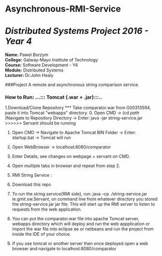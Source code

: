 # Asynchronous-RMI-Service

# *Distributed Systems Project 2016 - Year 4*

**Name:** Pawel Borzym </br>
**College:** Galway-Mayo Institute of Technology </br>
**Course:** Software Development - Y4 </br>
**Module:** Distributed Systems </br>
**Lecturer:** Dr.John Healy </br>

###Project
A remote and asynchronous string comparison service.


### How to Run: ...::: Tomcat (.war + .jar):::..
1.Download/Clone Repository
***  Take comparator.war from G00313594, paste it into Tomcat "webapps" directory.
0. Open CMD -> (cd *path* )Navigate to Repository Directory -> Enter: java -jar string-service.jar  >>>>>> Servant should be running
1. Open CMD -> Navigate to Apache Tomcat BIN Folder -> Enter: startup.bat -> Tomcat will run
2. Open WebBrowser -> localhost:8080/comparator
3. Enter Details, see changes on webpage + servant on CMD.
4. Open multiple tabs in browser and repeat from step 2.




2. RMI String Service : 

1. Download this repo
2. To run the string service(RMI side), run: java –cp ./string-service.jar ie.gmit.sw.Servant, on command line from whatever directory you stored the string-service.jar jar file. This will start up the RMI server to listen to requests from the web application.
3. You can put the comparator.war file into apache Tomcat server, webapps directory which will deploy and run the web appplication or import the war file into eclipse ee or netbeans and run the project from inside the IDE of your choice.
4. If you use tomcat or another server then once deployed open a web browser and navigate to localhost:8080/comparator
